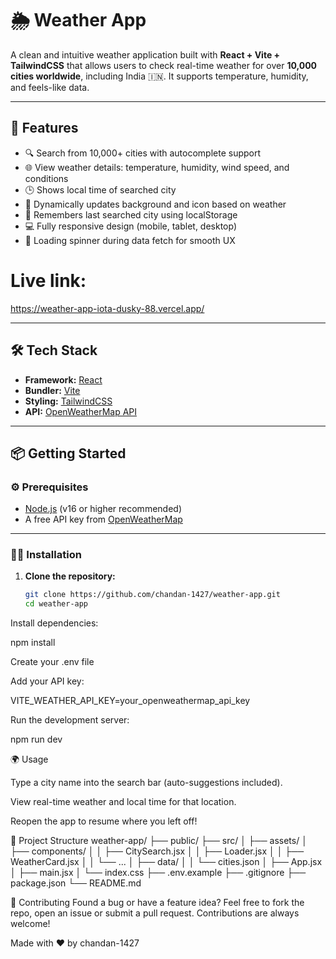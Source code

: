 # 🌦️ Weather App

A clean and intuitive weather application built with **React + Vite + TailwindCSS** that allows users to check real-time weather for over **10,000 cities worldwide**, including India 🇮🇳. It supports temperature, humidity, and feels-like data.

---

## 🚀 Features

- 🔍 Search from 10,000+ cities with autocomplete support
- 🌐 View weather details: temperature, humidity, wind speed, and conditions
- 🕒 Shows local time of searched city
- 🌆 Dynamically updates background and icon based on weather
- 💾 Remembers last searched city using localStorage
- 💻 Fully responsive design (mobile, tablet, desktop)
- 🔄 Loading spinner during data fetch for smooth UX

# Live link:
https://weather-app-iota-dusky-88.vercel.app/

---
## 🛠️ Tech Stack

- **Framework:** [React](https://reactjs.org/)
- **Bundler:** [Vite](https://vitejs.dev/)
- **Styling:** [TailwindCSS](https://tailwindcss.com/)
- **API:** [OpenWeatherMap API](https://openweathermap.org/api)

---

## 📦 Getting Started

### ⚙️ Prerequisites

- [Node.js](https://nodejs.org/) (v16 or higher recommended)
- A free API key from [OpenWeatherMap](https://openweathermap.org/api)

---

### 🧑‍💻 Installation

1. **Clone the repository:**
   ```bash
   git clone https://github.com/chandan-1427/weather-app.git
   cd weather-app

Install dependencies:

npm install

Create your .env file

Add your API key:

VITE_WEATHER_API_KEY=your_openweathermap_api_key

Run the development server:

npm run dev

🌍 Usage

Type a city name into the search bar (auto-suggestions included).

View real-time weather and local time for that location.

Reopen the app to resume where you left off!

📁 Project Structure
weather-app/
├── public/
├── src/
│   ├── assets/
│   ├── components/
│   │   ├── CitySearch.jsx
│   │   ├── Loader.jsx
│   │   ├── WeatherCard.jsx
│   │   └── ...
│   ├── data/
│   │   └── cities.json
│   ├── App.jsx
│   ├── main.jsx
│   └── index.css
├── .env.example
├── .gitignore
├── package.json
└── README.md

🙌 Contributing
Found a bug or have a feature idea?
Feel free to fork the repo, open an issue or submit a pull request. Contributions are always welcome!

Made with ❤️ by chandan-1427
